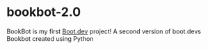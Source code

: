 # bookbot-2.0
BookBot is my first [Boot.dev](https://www.boot.dev) project!
A second version of boot.devs Bookbot created using Python
